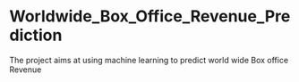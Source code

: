 # Worldwide_Box_Office_Revenue_Prediction
The project aims at using machine learning to predict world wide Box office Revenue
